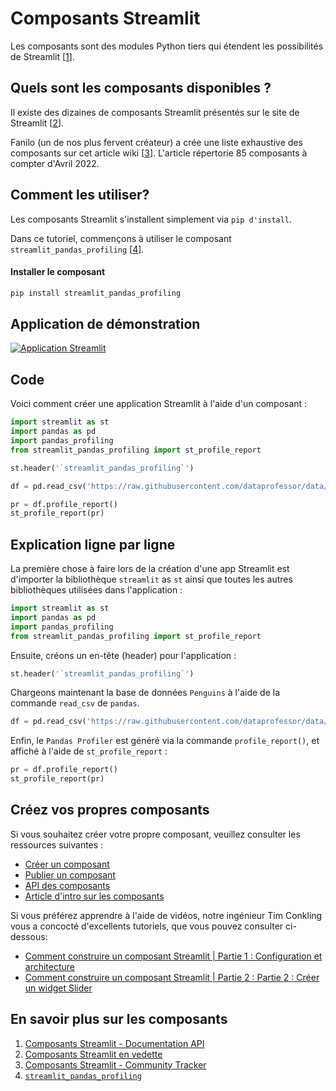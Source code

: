 # Composants Streamlit

Les composants sont des modules Python tiers qui étendent les possibilités de Streamlit [[1](https://docs.streamlit.io/library/components)].

## Quels sont les composants disponibles ?

Il existe des dizaines de composants Streamlit présentés sur le site de Streamlit [[2](https://streamlit.io/components)].

Fanilo (un de nos plus fervent créateur) a crée une liste exhaustive des composants sur cet article wiki [[3](https://discuss.streamlit.io/t/streamlit-components-community-tracker/4634)]. L'article répertorie 85 composants à compter d'Avril 2022.

## Comment les utiliser?

Les composants Streamlit s'installent simplement via `pip d'install`.

Dans ce tutoriel, commençons à utiliser le composant `streamlit_pandas_profiling` [[4](https://share.streamlit.io/okld/streamlit-gallery/main?p=pandas-profiling)].

#### Installer le composant

```bash
pip install streamlit_pandas_profiling
```

## Application de démonstration

[![Application Streamlit](https://static.streamlit.io/badges/streamlit_badge_black_white.svg)](https://share.streamlit.io/dataprofessor/streamlit-components/)

## Code
Voici comment créer une application Streamlit à l'aide d'un composant :

```python
import streamlit as st
import pandas as pd
import pandas_profiling
from streamlit_pandas_profiling import st_profile_report

st.header('`streamlit_pandas_profiling`')

df = pd.read_csv('https://raw.githubusercontent.com/dataprofessor/data/master/penguins_cleaned.csv')

pr = df.profile_report()
st_profile_report(pr)
```

## Explication ligne par ligne
La première chose à faire lors de la création d'une app Streamlit est d'importer la bibliothèque `streamlit` as `st` ainsi que toutes les autres bibliothèques utilisées dans l'application :

```python
import streamlit as st
import pandas as pd
import pandas_profiling
from streamlit_pandas_profiling import st_profile_report
```

Ensuite, créons un en-tête (header) pour l'application :
```python
st.header('`streamlit_pandas_profiling`')
```

Chargeons maintenant la base de données `Penguins` à l'aide de la commande `read_csv` de `pandas`.
```python
df = pd.read_csv('https://raw.githubusercontent.com/dataprofessor/data/master/penguins_cleaned.csv')
```

Enfin, le `Pandas Profiler` est généré via la commande `profile_report()`, et affiché à l'aide de `st_profile_report` :
```python
pr = df.profile_report()
st_profile_report(pr)
```

## Créez vos propres composants

Si vous souhaitez créer votre propre composant, veuillez consulter les ressources suivantes :
- [Créer un composant](https://docs.streamlit.io/library/components/create)
- [Publier un composant](https://docs.streamlit.io/library/components/publish)
- [API des composants](https://docs.streamlit.io/library/components/components-api)
- [Article d'intro sur les composants](https://blog.streamlit.io/introducing-streamlit-components/)


Si vous préférez apprendre à l'aide de vidéos, notre ingénieur Tim Conkling vous a concocté d'excellents tutoriels, que vous pouvez consulter ci-dessous:
- [Comment construire un composant Streamlit | Partie 1 : Configuration et architecture](https://youtu.be/BuD3gILJW-Q)
- [Comment construire un composant Streamlit | Partie 2 : Partie 2 : Créer un widget Slider](https://youtu.be/QjccJl_7Jco)

## En savoir plus sur les composants
1. [Composants Streamlit - Documentation API](https://docs.streamlit.io/library/components)
2. [Composants Streamlit en vedette](https://streamlit.io/components)
3. [Composants Streamlit - Community Tracker](https://discuss.streamlit.io/t/streamlit-components-community-tracker/4634)
4. [`streamlit_pandas_profiling`](https://share.streamlit.io/okld/streamlit-gallery/main?p=pandas-profiling)